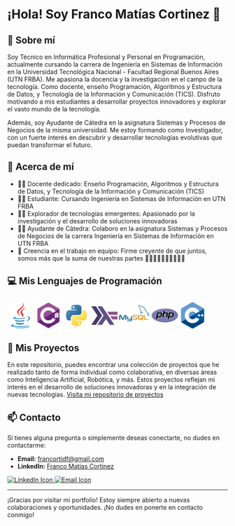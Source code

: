 # ¡Hola! Soy Franco Matías Cortinez 👋

## 🔎 Sobre mí

Soy Técnico en Informática Profesional y Personal en Programación, actualmente cursando la carrera de Ingeniería en Sistemas de Información en la Universidad Tecnológica Nacional - Facultad Regional Buenos Aires (UTN FRBA). Me apasiona la docencia y la investigación en el campo de la tecnología. Como docente, enseño Programación, Algoritmos y Estructura de Datos, y Tecnología de la Información y Comunicación (TICS). Disfruto motivando a mis estudiantes a desarrollar proyectos innovadores y explorar el vasto mundo de la tecnología.

Además, soy Ayudante de Cátedra en la asignatura Sistemas y Procesos de Negocios de la misma universidad. Me estoy formando como Investigador, con un fuerte interés en descubrir y desarrollar tecnologías evolutivas que puedan transformar el futuro.

## 🔎 Acerca de mí

- 👨‍🏫 Docente dedicado: Enseño Programación, Algoritmos y Estructura de Datos, y Tecnología de la Información y Comunicación (TICS)
- 👨‍🎓 Estudiante: Cursando Ingeniería en Sistemas de Información en UTN FRBA
- 🕵️‍♂️ Explorador de tecnologías emergentes: Apasionado por la investigación y el desarrollo de soluciones innovadoras
- 👨‍🏫 Ayudante de Cátedra: Colaboro en la asignatura Sistemas y Procesos de Negocios de la carrera Ingeniería en Sistemas de Información en UTN FRBA
- 🧩 Creencia en el trabajo en equipo: Firme creyente de que juntos, somos más que la suma de nuestras partes 👩🏻👨🏾👨🏻‍🦰👩🏽‍🦱

## 💻 Mis Lenguajes de Programación

<img src="https://github.com/devicons/devicon/blob/v2.15.1/icons/java/java-original.svg" alt="Java" width="60" height="60"> <img src="https://github.com/devicons/devicon/blob/v2.15.1/icons/csharp/csharp-original.svg" alt="C#" width="60" height="60"> <img src="https://github.com/devicons/devicon/blob/v2.15.1/icons/python/python-original.svg" alt="Python" width="60" height="60"> <img src="https://github.com/devicons/devicon/blob/v2.15.1/icons/haskell/haskell-original.svg" alt="Haskell" width="60" height="60"> <img src="https://github.com/devicons/devicon/blob/v2.15.1/icons/mysql/mysql-original-wordmark.svg" alt="SQL" width="70" height="70"> <img src="https://github.com/devicons/devicon/blob/v2.15.1/icons/php/php-original.svg" alt="PHP" width="60" height="60"> <img src="https://github.com/devicons/devicon/blob/v2.15.1/icons/cplusplus/cplusplus-original.svg" alt="C++" width="60" height="60">

## 🚀 Mis Proyectos

En este repositorio, puedes encontrar una colección de proyectos que he realizado tanto de forma individual como colaborativa, en diversas áreas como Inteligencia Artificial, Robótica, y más. Estos proyectos reflejan mi interés en el desarrollo de soluciones innovadoras y en la integración de nuevas tecnologías. [Visita mi repositorio de proyectos](https://github.com/Zenitroc/Proyectos)

## 📫 Contacto

Si tienes alguna pregunta o simplemente deseas conectarte, no dudes en contactarme:

- **Email:** [francortidf@gmail.com](mailto:francortidf@gmail.com)
- **LinkedIn:** [Franco Matías Cortinez](https://www.linkedin.com/in/francocortinez/)

<a href="https://www.linkedin.com/in/francocortinez/">
  <img src="https://www.linkedin.com/favicon.ico" width="20" height="20" alt="LinkedIn Icon">
</a>
<a href="mailto:francortidf@gmail.com">
  <img src="https://cdn-icons-png.flaticon.com/256/281/281769.png" width="20" height="20" alt="Email Icon">
</a>

---

¡Gracias por visitar mi portfolio! Estoy siempre abierto a nuevas colaboraciones y oportunidades. ¡No dudes en ponerte en contacto conmigo!
